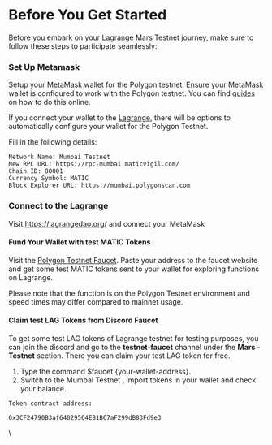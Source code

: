 # Before You Get Started

Before you embark on your Lagrange Mars Testnet journey, make sure to follow these steps to participate seamlessly:

### Set Up Metamask

Setup your MetaMask wallet for the Polygon testnet: Ensure your MetaMask wallet is configured to work with the Polygon testnet. You can find [guides](https://filswan.medium.com/how-to-add-polygon-mumbai-testnet-to-metamask-16a11db91214) on how to do this online.

If you connect your wallet to the [Lagrange](https://lagrangedao.org/main), there will be options to automatically configure your wallet for the Polygon Testnet.&#x20;

Fill in the following details:

```
Network Name: Mumbai Testnet
New RPC URL: https://rpc-mumbai.maticvigil.com/
Chain ID: 80001
Currency Symbol: MATIC
Block Explorer URL: https://mumbai.polygonscan.com

```

### Connect to the Lagrange

Visit https://lagrangedao.org/ and connect your MetaMask

#### Fund Your Wallet with test MATIC Tokens

Visit the [Polygon Testnet Faucet](https://faucet.polygon.technology/). Paste your address to the faucet website and get some test MATIC tokens sent to your wallet for exploring functions on Lagrange.

Please note that the function is on the Polygon Testnet environment and speed times may differ compared to mainnet usage.

#### Claim test LAG Tokens from Discord Faucet[​](https://docs.bnbchain.org/docs/bsc-faucet#claim-tbnb-tokens-from-discord-faucet)

To get some test LAG tokens of Lagrange testnet for testing purposes, you can join the discord and go to the **testnet-faucet** channel under the **Mars - Testnet** section. There you can claim your test LAG token for free.

1. Type the command $faucet {your-wallet-address}.
2. Switch to the Mumbai Testnet , import tokens in your wallet and check your balance.

`Token contract address:`

`0x3CF24790B3af64029564E81B67aF299dB83Fd9e3`

\
